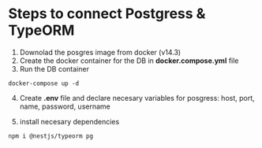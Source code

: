 # Steps to connect Postgress & TypeORM

1. Downolad the posgres image from docker (v14.3)
2. Create the docker container for the DB in **docker.compose.yml** file
3. Run the DB container

```
docker-compose up -d
```

4. Create **.env** file and declare necesary variables for posgress: host, port, name, password, username

5. install necesary dependencies

```
npm i @nestjs/typeorm pg
```
